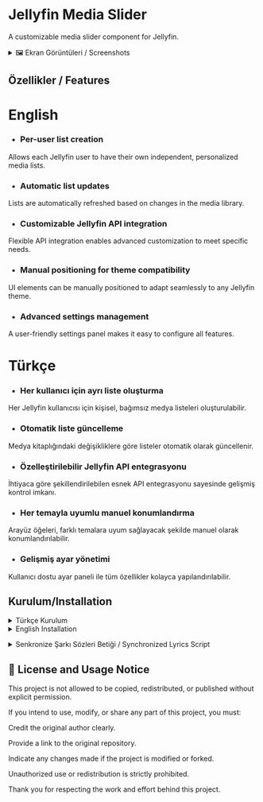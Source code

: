 # Jellyfin Media Slider

 A customizable media slider component for Jellyfin.

<details>
<summary>🖼️ Ekran Görüntüleri / Screenshots </summary>

## Kompakt Görünüm / Compact View

![co](https://github.com/user-attachments/assets/afac00a0-68c7-4a7e-b551-f946ec4f1e7b)


## Tam Ekran / Full Screen

![fsc](https://github.com/user-attachments/assets/e7ec8a4c-b82c-426c-ab76-8dd561b28845)

## Normal görünüm / Normal view

![ng](https://github.com/user-attachments/assets/80e7b0fb-6c8b-4076-ad33-4832bbf1e972)


## Konumlandırma yapılmış normal görünüm / Normal view with proper positioning applied.

![ngy](https://github.com/user-attachments/assets/294cc2a7-3c3c-423b-88ff-a18b79dc6f46)

## Fragman / Trailer

### Yerleşik Fragman / Embedded Trailer

![yf](https://github.com/user-attachments/assets/c16c85b1-d14d-42a5-88c4-aa4de182795f)

### Fragman Modalı (Buton) / Trailer Popup (Button)

![fm](https://github.com/user-attachments/assets/2636496c-4f9b-4a39-8516-8580d39b05fe)


## Ayarlar Modalı / Settings Popup

![st](https://github.com/user-attachments/assets/080a819c-a1a4-4f10-81ec-fe0dcba885e1)


 </details>


## Özellikler / Features

# English

- ### Per-user list creation
Allows each Jellyfin user to have their own independent, personalized media lists.

- ### Automatic list updates
Lists are automatically refreshed based on changes in the media library.

- ### Customizable Jellyfin API integration
Flexible API integration enables advanced customization to meet specific needs.

- ### Manual positioning for theme compatibility
UI elements can be manually positioned to adapt seamlessly to any Jellyfin theme.

- ### Advanced settings management
A user-friendly settings panel makes it easy to configure all features.</summary>

# Türkçe

- ### Her kullanıcı için ayrı liste oluşturma
Her Jellyfin kullanıcısı için kişisel, bağımsız medya listeleri oluşturulabilir.

- ### Otomatik liste güncelleme
Medya kitaplığındaki değişikliklere göre listeler otomatik olarak güncellenir.

- ### Özelleştirilebilir Jellyfin API entegrasyonu
İhtiyaca göre şekillendirilebilen esnek API entegrasyonu sayesinde gelişmiş kontrol imkanı.

- ### Her temayla uyumlu manuel konumlandırma
Arayüz öğeleri, farklı temalara uyum sağlayacak şekilde manuel olarak konumlandırılabilir.

- ### Gelişmiş ayar yönetimi
Kullanıcı dostu ayar paneli ile tüm özellikler kolayca yapılandırılabilir.
  
## Kurulum/Installation
<details>
<summary> Türkçe Kurulum </summary>

### Windows için

İndirdiğiniz sıkıştırılmış klasörü herhangi boş bir klasöre çıkarıp ``` install.bat ``` betiğini yönetici olarak çalıştırın ve tarayıcı çerezlerini birkaç kez temizleyin.

### Yüklemeyi Kaldırma

``` uninstall.bat ``` betiğini yönetici olarak çalıştırın.


### Linux için

``` git clone https://github.com/G-grbz/Jellyfin-Media-Slider ```

``` cd Jellyfin-Media-Slider ```

### Kurulum scriptini çalıştırın:

``` sudo chmod +x install.sh && sudo ./install.sh ```

### Tarayıcı çerezlerini temizleyin.

### Liste Güncelleme Scripti

listUpdate klasöründeki script belirli aralıklarla kullanıcı listelerini günceller.

### Gerekli Ayarlar
.env dosyasını düzenleyerek gerekli bilgileri girin.

### Script Seçenekleri
'updateList'	içerikleri rastgele listeler
( değerleri değiştirmek için /modules/listConfig.json el ile yapılandırılmalı ve script yeniden başlatılmalıdır.

Detaylı açıklamalar;

``` itemLimit: ``` Slider'da gösterilecek maksimum öğe sayısı

``` garantiLimit: ``` Her içerik türünden garanti edilecek minimum öğe sayısı

``` listLimit: ``` Önceki listelerin saklanacağı maksimum sayı (tekrarları önlemek için)

``` listRefresh": ``` "Listenin yenilenme aralığı (milisaniye - 300000ms = 5 dakika)

``` listcustomQueryString: ``` Jellyfin API'si için özel sorgu parametreleri)

# Script Çalıştırma

### list ve listUpdate klasörüne okuma yazma izni verin

``` sudo chmod -R a+rw /usr/share/jellyfin/web/slider/list && sudo chmod -R a+rw /usr/share/jellyfin/web/slider/listUpdate ```

### Gerekli bağımlılıkları yükleyin:

``` cd /usr/share/jellyfin/web/slider/listUpdate && npm install dotenv node-fetch ```

### scripti çalıştırın:

``` node updateList.mjs ```

### Yüklemeyi Kaldırma

``` sudo chmod +x /usr/share/jellyfin/web/slider/uninstall.sh && sudo sh /usr/share/jellyfin/web/slider/uninstall.sh ```
</details>

<details>
<summary> English Installation</summary>

### For Windows
Extract the downloaded compressed folder to any empty folder, then run the ``` install.bat ``` file as administrator and clear your browser cookies a few times.

### Uninstalling
Run the script ``` uninstall.bat ``` as administrator.

### For Linux

``` git clone https://github.com/G-grbz/Jellyfin-Media-Slider ```

``` cd Jellyfin-Media-Slider ```

### Run the installation script:

``` sudo chmod +x install.sh && sudo ./install.sh ```

### Clear browser cookies to ensure the changes take effect.

## List Update Script

The script in the listUpdate folder updates user lists at specific intervals.

### Required Settings

Edit the .env file and insert the necessary information.

### Script Options

'updateList' lists the contents randomly
( /modules/listConfig.json needs to be configured manually and the script needs to be restarted for the changes to take effect.

Detailed explanations;

``` itemLimit: ``` Maximum number of items to show in slider

``` garantiLimit: ``` Minimum guaranteed items per content type (Movie/Series/BoxSet)

``` listLimit: ``` Max number of previous lists to store (prevent duplicates)

``` listRefresh: ``` Refresh interval in milliseconds (300000ms = 5 minutes)

```  listcustomQueryString: ``` Custom query parameters for Jellyfin API )

### Running the Script

### Give read-write permission to the list and listUpdate folder

``` sudo chmod -R a+rw /usr/share/jellyfin/web/slider/list && sudo chmod -R a+rw /usr/share/jellyfin/web/slider/listUpdate ```

### Install dependencies:

``` cd /usr/share/jellyfin/web/slider/listUpdate && npm install dotenv node-fetch ```

### Run the script:

``` node updateList.mjs ```

### Uninstallation

### To remove the installation, run:

``` sudo chmod +x /usr/share/jellyfin/web/slider/uninstall.sh && sudo sh /usr/share/jellyfin/web/slider/uninstall.sh ``` </details>

<details>
<summary> Senkronize Şarkı Sözleri Betiği / Synchronized Lyrics Script </summary>

### Türkçe

lrclib.net üzerinden şarkı sözlerini çekebilen bir betik ekledim(lrclib.sh). Bu betik eklentiden bağımsız olarak çalışmaktadır. (Linux)

betiği çalıştırmak için gerekli bağımlılıklar: ```curl, jq, find```

mevcut şarkı isim formatınız ``` "'ad soyad' -  'parça adı'" ``` şekilde olmalıdır örn.: ```Ali Kınık - Ali Ayşeyi Seviyor```

Betiği çalıştırmak için gerekli izinleri verin ve 

``` sh lrclib.sh /Müzik/Dosya/Yolu ``` komutunu çalıştırın alt klasörler dahil arayarak eşleşen şarkı sözlerini indirecektir. ( Öncelik Senkronize şarkı sözleri mevcut değil ise normal) 

Mevcut şarkı sözlerinizin üzerine yazmak isterseniz, komut sonuna ```--overwrite``` ekleyin yani ```sh lrclib.sh /Müzik/Dosya/Yolu --overwrite```

dosya yolunuz boşluk içeriyor ise ```""``` içerisine alın yani ```sh lrclib.sh "/Müzik/Dosya/Müzik Yolu" --overwrite``` (formatlar mp3 ve flac olmalıdır)

### English

A standalone script has been added to fetch synchronized lyrics from lrclib.net. This script operates independently of the plugin and is designed for Linux systems.

Requirements:
To run the script, make sure the following dependencies are installed: curl, jq, and find

Track Filename Format:
Your audio files should follow the naming convention:
```'artist name' - 'track title'```
For example: ```Ali Kınık - Ali Ayşeyi Seviyor```

Usage:
Grant the necessary execution permissions to the script.

Run the command:

```sh lrclib.sh /Path/To/Your/Music/Directory```

This will recursively search all subdirectories and download matching lyrics.
It prioritizes synchronized lyrics, and falls back to regular lyrics if none are available.

To overwrite existing lyrics files, append the --overwrite flag:

```sh lrclib.sh /Path/To/Your/Music/Directory --overwrite```

If your file path contains spaces, enclose it in double quotes, e.g., ``` sh lrclib.sh "/Path/To/Your/Music Path" --overwrite ``` (Supported formats: mp3 and flac)

</details>

## 📄 License and Usage Notice
This project is not allowed to be copied, redistributed, or published without explicit permission.

If you intend to use, modify, or share any part of this project, you must:

Credit the original author clearly.

Provide a link to the original repository.

Indicate any changes made if the project is modified or forked.

Unauthorized use or redistribution is strictly prohibited.

Thank you for respecting the work and effort behind this project.

